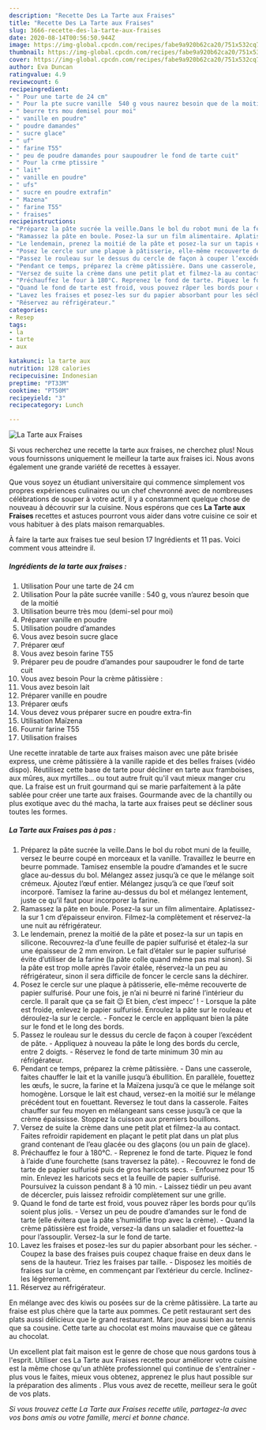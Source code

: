 ```yaml
---
description: "Recette Des La Tarte aux Fraises"
title: "Recette Des La Tarte aux Fraises"
slug: 3666-recette-des-la-tarte-aux-fraises
date: 2020-08-14T00:56:50.944Z
image: https://img-global.cpcdn.com/recipes/fabe9a920b62ca20/751x532cq70/la-tarte-aux-fraises-photo-principale-de-la-recette.jpg
thumbnail: https://img-global.cpcdn.com/recipes/fabe9a920b62ca20/751x532cq70/la-tarte-aux-fraises-photo-principale-de-la-recette.jpg
cover: https://img-global.cpcdn.com/recipes/fabe9a920b62ca20/751x532cq70/la-tarte-aux-fraises-photo-principale-de-la-recette.jpg
author: Eva Duncan
ratingvalue: 4.9
reviewcount: 6
recipeingredient:
- " Pour une tarte de 24 cm"
- " Pour la pte sucre vanille  540 g vous naurez besoin que de la moiti"
- " beurre trs mou demisel pour moi"
- " vanille en poudre"
- " poudre damandes"
- " sucre glace"
- " uf"
- " farine T55"
- " peu de poudre damandes pour saupoudrer le fond de tarte cuit"
- " Pour la crme ptissire "
- " lait"
- " vanille en poudre"
- " ufs"
- " sucre en poudre extrafin"
- " Mazena"
- " farine T55"
- " fraises"
recipeinstructions:
- "Préparez la pâte sucrée la veille.Dans le bol du robot muni de la feuille, versez le beurre coupé en morceaux et la vanille. Travaillez le beurre en beurre pommade. Tamisez ensemble la poudre d’amandes et le sucre glace au-dessus du bol. Mélangez assez jusqu’à ce que le mélange soit crémeux. Ajoutez l’œuf entier. Mélangez jusqu’à ce que l’œuf soit incorporé. Tamisez la farine au-dessus du bol et mélangez lentement, juste ce qu’il faut pour incorporer la farine."
- "Ramassez la pâte en boule. Posez-la sur un film alimentaire. Aplatissez-la sur 1 cm d’épaisseur environ. Filmez-la complètement et réservez-la une nuit au réfrigérateur."
- "Le lendemain, prenez la moitié de la pâte et posez-la sur un tapis en silicone. Recouvrez-la d’une feuille de papier sulfurisé et étalez-la sur une épaisseur de 2 mm environ. Le fait d’étaler sur le papier sulfurisé évite d’utiliser de la farine (la pâte colle quand même pas mal sinon). Si la pâte est trop molle après l’avoir étalée, réservez-la un peu au réfrigérateur, sinon il sera difficile de foncer le cercle sans la déchirer."
- "Posez le cercle sur une plaque à pâtisserie, elle-même recouverte de papier sulfurisé. Pour une fois, je n’ai ni beurré ni fariné l’intérieur du cercle. Il paraît que ça se fait 😉 Et bien, c’est impecc’ ! Lorsque la pâte est froide, enlevez le papier sulfurisé. Enroulez la pâte sur le rouleau et déroulez-la sur le cercle. Foncez le cercle en appliquant bien la pâte sur le fond et le long des bords."
- "Passez le rouleau sur le dessus du cercle de façon à couper l’excédent de pâte. Appliquez à nouveau la pâte le long des bords du cercle, entre 2 doigts. Réservez le fond de tarte minimum 30 min au réfrigérateur."
- "Pendant ce temps, préparez la crème pâtissière. Dans une casserole, faites chauffer le lait et la vanille jusqu’à ébullition. En parallèle, fouettez les œufs, le sucre, la farine et la Maïzena jusqu’à ce que le mélange soit homogène. Lorsque le lait est chaud, versez-en la moitié sur le mélange précédent tout en fouettant. Reversez le tout dans la casserole. Faites chauffer sur feu moyen en mélangeant sans cesse jusqu’à ce que la crème épaississe. Stoppez la cuisson aux premiers bouillons."
- "Versez de suite la crème dans une petit plat et filmez-la au contact. Faites refroidir rapidement en plaçant le petit plat dans un plat plus grand contenant de l’eau glacée ou des glaçons (ou un pain de glace)."
- "Préchauffez le four à 180°C. Reprenez le fond de tarte. Piquez le fond à l’aide d’une fourchette (sans traversez la pâte). Recouvrez le fond de tarte de papier sulfurisé puis de gros haricots secs. Enfournez pour 15 min. Enlevez les haricots secs et la feuille de papier sulfurisé. Poursuivez la cuisson pendant 8 à 10 min. Laissez tiédir un peu avant de décercler, puis laissez refroidir complètement sur une grille."
- "Quand le fond de tarte est froid, vous pouvez râper les bords pour qu’ils soient plus jolis. Versez un peu de poudre d’amandes sur le fond de tarte (elle évitera que la pâte s’humidifie trop avec la crème). Quand la crème pâtissière est froide, versez-la dans un saladier et fouettez-la pour l’assouplir. Versez-la sur le fond de tarte."
- "Lavez les fraises et posez-les sur du papier absorbant pour les sécher. Coupez la base des fraises puis coupez chaque fraise en deux dans le sens de la hauteur. Triez les fraises par taille. Disposez les moitiés de fraises sur la crème, en commençant par l’extérieur du cercle. Inclinez-les légèrement."
- "Réservez au réfrigérateur."
categories:
- Resep
tags:
- la
- tarte
- aux

katakunci: la tarte aux 
nutrition: 128 calories
recipecuisine: Indonesian
preptime: "PT33M"
cooktime: "PT50M"
recipeyield: "3"
recipecategory: Lunch

---
```



![La Tarte aux Fraises](https://img-global.cpcdn.com/recipes/fabe9a920b62ca20/751x532cq70/la-tarte-aux-fraises-photo-principale-de-la-recette.jpg)

Si vous recherchez une recette la tarte aux fraises, ne cherchez plus! Nous vous fournissons uniquement le meilleur la tarte aux fraises ici. Nous avons également une grande variété de recettes à essayer.

Que vous soyez un étudiant universitaire qui commence simplement vos propres expériences culinaires ou un chef chevronné avec de nombreuses célébrations de souper à votre actif, il y a constamment quelque chose de nouveau à découvrir sur la cuisine. Nous espérons que ces <strong> La Tarte aux Fraises </strong> recettes et astuces pourront vous aider dans votre cuisine ce soir et vous habituer à des plats maison remarquables.

<!--inarticleads1-->

À faire la tarte aux fraises tue seul besion 17 Ingrédients et 11 pas. Voici comment vous atteindre il.

##### Ingrédients de la tarte aux fraises :

1. Utilisation  Pour une tarte de 24 cm
1. Utilisation  Pour la pâte sucrée vanille : 540 g, vous n’aurez besoin que de la moitié
1. Utilisation  beurre très mou (demi-sel pour moi)
1. Préparer  vanille en poudre
1. Utilisation  poudre d’amandes
1. Vous avez besoin  sucre glace
1. Préparer  œuf
1. Vous avez besoin  farine T55
1. Préparer  peu de poudre d’amandes pour saupoudrer le fond de tarte cuit
1. Vous avez besoin  Pour la crème pâtissière :
1. Vous avez besoin  lait
1. Préparer  vanille en poudre
1. Préparer  œufs
1. Vous devez vous préparer  sucre en poudre extra-fin
1. Utilisation  Maïzena
1. Fournir  farine T55
1. Utilisation  fraises


Une recette inratable de tarte aux fraises maison avec une pâte brisée express, une crème pâtissière à la vanille rapide et des belles fraises (vidéo dispo). Réutilisez cette base de tarte pour décliner en tarte aux framboises, aux mûres, aux myrtilles… ou tout autre fruit qu&#39;il vaut mieux manger cru que. La fraise est un fruit gourmand qui se marie parfaitement à la pâte sablée pour créer une tarte aux fraises. Gourmande avec de la chantilly ou plus exotique avec du thé macha, la tarte aux fraises peut se décliner sous toutes les formes. 

<!--inarticleads2-->

##### La Tarte aux Fraises pas à pas :

1. Préparez la pâte sucrée la veille.Dans le bol du robot muni de la feuille, versez le beurre coupé en morceaux et la vanille. Travaillez le beurre en beurre pommade. Tamisez ensemble la poudre d’amandes et le sucre glace au-dessus du bol. Mélangez assez jusqu’à ce que le mélange soit crémeux. Ajoutez l’œuf entier. Mélangez jusqu’à ce que l’œuf soit incorporé. Tamisez la farine au-dessus du bol et mélangez lentement, juste ce qu’il faut pour incorporer la farine.
1. Ramassez la pâte en boule. Posez-la sur un film alimentaire. Aplatissez-la sur 1 cm d’épaisseur environ. Filmez-la complètement et réservez-la une nuit au réfrigérateur.
1. Le lendemain, prenez la moitié de la pâte et posez-la sur un tapis en silicone. Recouvrez-la d’une feuille de papier sulfurisé et étalez-la sur une épaisseur de 2 mm environ. Le fait d’étaler sur le papier sulfurisé évite d’utiliser de la farine (la pâte colle quand même pas mal sinon). Si la pâte est trop molle après l’avoir étalée, réservez-la un peu au réfrigérateur, sinon il sera difficile de foncer le cercle sans la déchirer.
1. Posez le cercle sur une plaque à pâtisserie, elle-même recouverte de papier sulfurisé. Pour une fois, je n’ai ni beurré ni fariné l’intérieur du cercle. Il paraît que ça se fait 😉 Et bien, c’est impecc’ ! - Lorsque la pâte est froide, enlevez le papier sulfurisé. Enroulez la pâte sur le rouleau et déroulez-la sur le cercle. - Foncez le cercle en appliquant bien la pâte sur le fond et le long des bords.
1. Passez le rouleau sur le dessus du cercle de façon à couper l’excédent de pâte. - Appliquez à nouveau la pâte le long des bords du cercle, entre 2 doigts. - Réservez le fond de tarte minimum 30 min au réfrigérateur.
1. Pendant ce temps, préparez la crème pâtissière. - Dans une casserole, faites chauffer le lait et la vanille jusqu’à ébullition. En parallèle, fouettez les œufs, le sucre, la farine et la Maïzena jusqu’à ce que le mélange soit homogène. Lorsque le lait est chaud, versez-en la moitié sur le mélange précédent tout en fouettant. Reversez le tout dans la casserole. Faites chauffer sur feu moyen en mélangeant sans cesse jusqu’à ce que la crème épaississe. Stoppez la cuisson aux premiers bouillons.
1. Versez de suite la crème dans une petit plat et filmez-la au contact. Faites refroidir rapidement en plaçant le petit plat dans un plat plus grand contenant de l’eau glacée ou des glaçons (ou un pain de glace).
1. Préchauffez le four à 180°C. - Reprenez le fond de tarte. Piquez le fond à l’aide d’une fourchette (sans traversez la pâte). - Recouvrez le fond de tarte de papier sulfurisé puis de gros haricots secs. - Enfournez pour 15 min. Enlevez les haricots secs et la feuille de papier sulfurisé. Poursuivez la cuisson pendant 8 à 10 min. - Laissez tiédir un peu avant de décercler, puis laissez refroidir complètement sur une grille.
1. Quand le fond de tarte est froid, vous pouvez râper les bords pour qu’ils soient plus jolis. - Versez un peu de poudre d’amandes sur le fond de tarte (elle évitera que la pâte s’humidifie trop avec la crème). - Quand la crème pâtissière est froide, versez-la dans un saladier et fouettez-la pour l’assouplir. Versez-la sur le fond de tarte.
1. Lavez les fraises et posez-les sur du papier absorbant pour les sécher. - Coupez la base des fraises puis coupez chaque fraise en deux dans le sens de la hauteur. Triez les fraises par taille. - Disposez les moitiés de fraises sur la crème, en commençant par l’extérieur du cercle. Inclinez-les légèrement.
1. Réservez au réfrigérateur.


En mélange avec des kiwis ou posées sur de la crème pâtissière. La tarte au fraise est plus chère que la tarte aux pommes. Ce petit restaurant sert des plats aussi délicieux que le grand restaurant. Marc joue aussi bien au tennis que sa cousine. Cette tarte au chocolat est moins mauvaise que ce gâteau au chocolat. 

<!--inarticleads1-->

<p>
Un excellent plat fait maison est le genre de chose que nous gardons tous à l'esprit. Utiliser ces La Tarte aux Fraises recette pour améliorer votre cuisine est la même chose qu'un athlète professionnel qui continue de s'entraîner - plus vous le faites, mieux vous obtenez, apprenez le plus haut possible sur la préparation des aliments . Plus vous avez de recette, meilleur sera le goût de vos plats.
</p>

<p>
<i>Si vous trouvez cette La Tarte aux Fraises recette utile, partagez-la avec vos bons amis ou votre famille, merci et bonne chance.</i>
</p>
